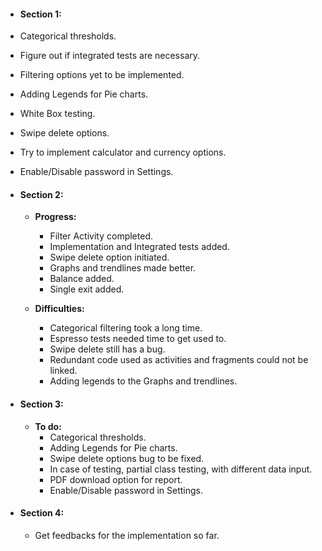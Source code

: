 * #### **Section 1:**
* Categorical thresholds.
* Figure out if integrated tests are necessary.
* Filtering options yet to be implemented.
* Adding Legends for Pie charts.
* White Box testing.
* Swipe delete options.
* Try to implement calculator and currency options.
* Enable/Disable password in Settings.
* #### **Section 2:**
  * **Progress:**
    * Filter Activity completed.
    * Implementation and Integrated tests added.
    * Swipe delete option initiated.
    * Graphs and trendlines made better.
    * Balance added.
    * Single exit added.


  * **Difficulties:**
    * Categorical filtering took a long time.
    * Espresso tests needed time to get used to.
    * Swipe delete still has a bug.
    * Redundant code used as activities and fragments could not be linked.
    * Adding legends to the Graphs and trendlines.

* #### **Section 3:**
  * **To do:**
    * Categorical thresholds.
    * Adding Legends for Pie charts.
    * Swipe delete options bug to be fixed.
    * In case of testing, partial class testing, with different data input.
    * PDF download option for report.
    * Enable/Disable password in Settings.

* #### **Section 4:**
  * Get feedbacks for the implementation so far.
